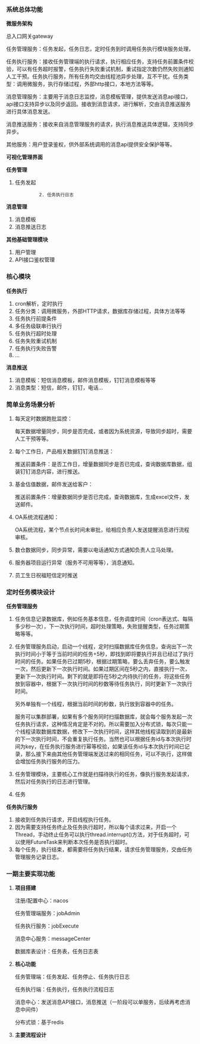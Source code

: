 ### 系统总体功能

**微服务架构**

总入口网关gateway

任务管理服务：任务发起，任务日志，定时任务到时调用任务执行模块服务处理，

任务执行服务：接收任务管理端的执行请求，执行相应任务，支持任务前置条件校验，可以有任务超时报警，任务执行失败重试机制，重试指定次数仍然失败则通知人工干预。任务执行服务，所有任务均交由线程池异步处理，互不干扰。任务类型：调用微服务，执行存储过程，外部http接口，本地方法等等。

消息管理服务：主要用于消息日志监控，消息模板管理，提供发送消息api接口，api接口支持异步以及同步返回。接收到消息请求，进行解析，交由消息推送服务进行具体消息发送。

消息推送服务：接收来自消息管理服务的请求，执行消息推送具体逻辑，支持同步异步。

其他服务：用户登录鉴权，供外部系统调用的消息api提供安全保护等等。





**可视化管理界面**

**任务管理**

1. 任务发起

   				2. 任务执行日志

**消息管理**

1. 消息模板
2. 消息推送日志

**其他基础管理模块**

1. 用户管理
2. API接口鉴权管理



### 核心模块

**任务执行**

1. cron解析，定时执行
2. 任务分类：调用微服务，外部HTTP请求，数据库存储过程，具体方法等等
3. 任务执行前提条件
4. 多任务级联串行执行
5. 任务执行超时处理
6. 任务失败重试机制
7. 任务执行失败告警
8. ...

**消息推送**

1. 消息模板：短信消息模板，邮件消息模板，钉钉消息模板等等
2. 消息类型：短信，邮件，钉钉，电话...



### 简单业务场景分析

1. 每天定时数据跑批监控：

   ​	    每天数据增量同步，同步是否完成，或者因为系统资源，导致同步超时，需要人工干预等等。

2. 每个工作日，产品相关数据钉钉消息推送：

   ​		推送前置条件：是否工作日，增量数据同步是否已完成，查询数据库数据，组装钉钉消息内容，进行推送。

3. 基金估值数据，邮件发送给客户：

   ​		推送前置条件：增量数据同步是否已完成，查询数据库，生成excel文件，发送邮件。

4. OA系统流程通知：

   ​		OA系统流程，某个节点长时间未审批，给相应负责人发送提醒消息进行流程审核。

5. 数仓数据同步，同步异常，需要以电话通知方式通知负责人立马处理。

6. 服务器项目运行异常（服务不可用等等），消息通知。

7. 员工生日祝福短信定时推送



### 定时任务模块设计

**任务管理服务**

1. 任务信息记录数据库，例如任务基本信息，任务调度时间（cron表达式、每隔多少秒一次），下一次执行时间，超时处理策略，失败提醒类型，任务过期策略等等。

2. 任务管理服务启动，启动一个线程，定时扫描数据库任务信息，查询出下一次执行时间小于等于当前时间的任务+5秒，即找到即将要执行并且已经过了执行时间的任务。如果任务已过期5秒，根据过期策略，要么丢弃任务，要么触发一次，然后更新下一次执行时间。如果过期区间在5秒之内，直接执行一次，更新下一次执行时间。剩下的就是即将在5秒之内待执行的任务，将这些任务放到容器中，根据下一次执行时间的秒数等待任务执行，同时更新下一次执行时间。

   另外单独有一个线程，根据当前时间的秒数，执行放到容器中的任务。

   服务可以集群部署，如果有多个服务同时扫描数据库，就会每个服务发起一次任务执行请求，这种情况肯定是不对的。所以需要加入分布式锁，每次只能一个线程读取数据库数据，修改下一次执行时间，这样其他线程读取到的是最新的下一次执行时间，不会重复执行任务。当然也可以根据任务id与本次执行时间为key，在任务执行服务进行幂等校验，如果该任务id与本次执行时间已记录，那么接下来由其他任务管理端发送过来的相同任务，可以不执行，这样做会增加任务执行服务的压力。

3. 任务管理模块，主要核心工作就是扫描待执行的任务，像执行服务发起请求，然后对任务执行的日志进行管理。

4. 任务

**任务执行服务**

1. 接收到任务执行请求，开启线程执行任务。
2. 因为需要支持任务终止及任务执行超时，所以每个请求过来，开启一个Thread，手动终止任务可以执行thread.interrupt()方法，对于任务超时，可以使用FutureTask来判断本次任务是否执行超时。
3. 每个任务，执行结束，都需要将任务执行结果，请求任务管理服务，交由任务管理服务记录日志。



### 一期主要实现功能

1. **项目搭建**

   注册/配置中心：nacos

   任务管理端服务：jobAdmin

   任务执行服务：jobExecute

   消息中心服务：messageCenter

   数据库表设计：任务表，任务日志表

2. **核心功能**

   任务管理端：任务发起、任务停止、任务执行日志

   任务执行端：任务执行，任务执行流程日志

   消息中心：发送消息API接口，消息推送（一阶段可以单服务，后续再考虑消息中间件）

   分布式锁：基于redis

3. **主要流程设计**

   

   